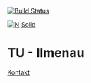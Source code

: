 [![Build Status](https://travis-ci.org/joemccann/dillinger.svg?branch=master)](https://github.com/Zeyecx/TU-Ilmenau)

[![N|Solid](https://upload.wikimedia.org/wikipedia/commons/7/77/Logo_TU_Ilmenau.png)](https://nodesource.com/products/nsolid)

# TU - Ilmenau 


[Kontakt](mailto:jonathan.skopp@gmail.com)
